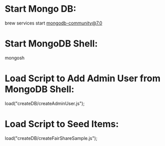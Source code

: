 # Start Mongo DB:
brew services start mongodb-community@7.0

# Start MongoDB Shell: 
mongosh

# Load Script to Add Admin User from MongoDB Shell: 
load("createDB/createAdminUser.js");

# Load Script to Seed Items: 
load("createDB/createFairShareSample.js");

